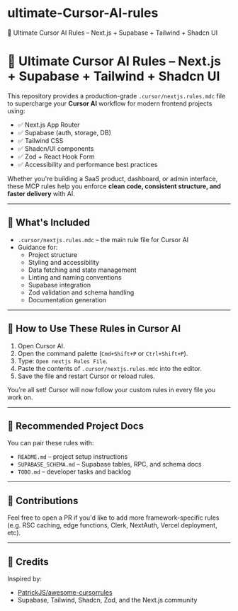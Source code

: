 # ultimate-Cursor-AI-rules
🧠 Ultimate Cursor AI Rules – Next.js + Supabase + Tailwind + Shadcn UI
# 🧠 Ultimate Cursor AI Rules – Next.js + Supabase + Tailwind + Shadcn UI

This repository provides a production-grade `.cursor/nextjs.rules.mdc` file to supercharge your **Cursor AI** workflow for modern frontend projects using:

- ✅ Next.js App Router
- ✅ Supabase (auth, storage, DB)
- ✅ Tailwind CSS
- ✅ Shadcn/UI components
- ✅ Zod + React Hook Form
- ✅ Accessibility and performance best practices

Whether you're building a SaaS product, dashboard, or admin interface, these MCP rules help you enforce **clean code, consistent structure, and faster delivery** with AI.

---

## 📂 What's Included

- `.cursor/nextjs.rules.mdc` – the main rule file for Cursor AI
- Guidance for:
  - Project structure
  - Styling and accessibility
  - Data fetching and state management
  - Linting and naming conventions
  - Supabase integration
  - Zod validation and schema handling
  - Documentation generation

---

## 🚀 How to Use These Rules in Cursor AI

1. Open Cursor AI.
2. Open the command palette (`Cmd+Shift+P` or `Ctrl+Shift+P`).
3. Type: `Open nextjs Rules File`.
4. Paste the contents of `.cursor/nextjs.rules.mdc` into the editor.
5. Save the file and restart Cursor or reload rules.

You’re all set! Cursor will now follow your custom rules in every file you work on.

---

## 📘 Recommended Project Docs

You can pair these rules with:
- `README.md` – project setup instructions
- `SUPABASE_SCHEMA.md` – Supabase tables, RPC, and schema docs
- `TODO.md` – developer tasks and backlog

---

## 🤝 Contributions

Feel free to open a PR if you'd like to add more framework-specific rules (e.g. RSC caching, edge functions, Clerk, NextAuth, Vercel deployment, etc).

---

## 🧵 Credits

Inspired by:
- [PatrickJS/awesome-cursorrules](https://github.com/PatrickJS/awesome-cursorrules)
- Supabase, Tailwind, Shadcn, Zod, and the Next.js community
